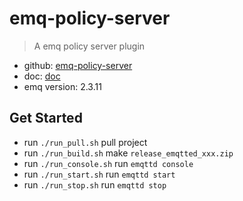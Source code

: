 # emq-policy-server
> A emq policy server plugin

* github: [emq-policy-server](https://github.com/whoopschat/emq-policy-server)
* doc: [doc](https://github.com/whoopschat/emq-policy-server/blob/master/DOC.md)
* emq version: 2.3.11

## Get Started
* run `./run_pull.sh` pull project
* run `./run_build.sh` make `release_emqtted_xxx.zip`
* run `./run_console.sh` run `emqttd console`
* run `./run_start.sh` run `emqttd start`
* run `./run_stop.sh` run `emqttd stop`
